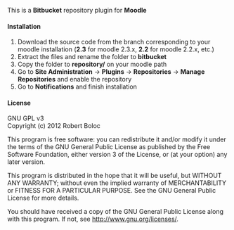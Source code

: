 This is a **Bitbucket** repository plugin for **Moodle**

#### Installation
1. Download the source code from the branch corresponding to 
your moodle installation (**2.3** for moodle 2.3.x, **2.2** for moodle 2.2.x, etc.) 
2. Extract the files and rename the folder to **bitbucket**  
3. Copy the folder to **repository/** on your moodle path 
4. Go to **Site Administration** -> **Plugins** -> 
**Repositories** -> **Manage Repositories** and enable the repository 
4. Go to **Notifications** and finish installation

#### License
GNU GPL v3  
Copyright (c) 2012 Robert Boloc

This program is free software: you can redistribute it and/or modify
it under the terms of the GNU General Public License as published by
the Free Software Foundation, either version 3 of the License, or
(at your option) any later version.

This program is distributed in the hope that it will be useful,
but WITHOUT ANY WARRANTY; without even the implied warranty of
MERCHANTABILITY or FITNESS FOR A PARTICULAR PURPOSE.  See the
GNU General Public License for more details.

You should have received a copy of the GNU General Public License
along with this program.  If not, see <http://www.gnu.org/licenses/>.
